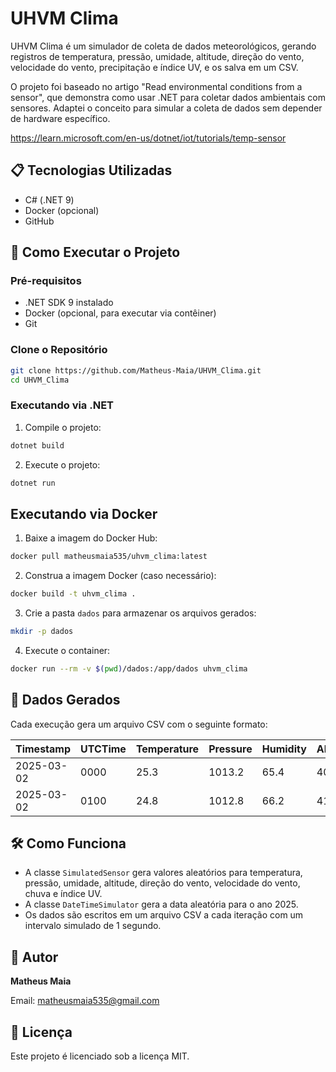 # UHVM Clima

UHVM Clima é um simulador de coleta de dados meteorológicos, gerando registros de temperatura, pressão, umidade, altitude, direção do vento, velocidade do vento, precipitação e índice UV, e os salva em um CSV.

O projeto foi baseado no artigo "Read environmental conditions from a sensor", que demonstra como usar .NET para coletar dados ambientais com sensores. Adaptei o conceito para simular a coleta de dados sem depender de hardware específico.

https://learn.microsoft.com/en-us/dotnet/iot/tutorials/temp-sensor

## 📋 Tecnologias Utilizadas
- C# (.NET 9)
- Docker (opcional)
- GitHub

## 🔌 Como Executar o Projeto

### Pré-requisitos
- .NET SDK 9 instalado
- Docker (opcional, para executar via contêiner)
- Git

### Clone o Repositório
```bash
git clone https://github.com/Matheus-Maia/UHVM_Clima.git
cd UHVM_Clima
```

### Executando via .NET

1. Compile o projeto:
```bash
dotnet build
```

2. Execute o projeto:
```bash
dotnet run
```

## Executando via Docker

1. Baixe a imagem do Docker Hub:

```bash
docker pull matheusmaia535/uhvm_clima:latest
```

2. Construa a imagem Docker (caso necessário):

```bash
docker build -t uhvm_clima .
```

3. Crie a pasta `dados` para armazenar os arquivos gerados:

```bash
mkdir -p dados
```

4. Execute o container:

```bash
docker run --rm -v $(pwd)/dados:/app/dados uhvm_clima
```

## 📄 Dados Gerados
Cada execução gera um arquivo CSV com o seguinte formato:

| Timestamp    | UTCTime | Temperature | Pressure | Humidity | Altitude | WindDirection | WindSpeed | Rainfall | UVIndex |
|-------------|---------|-------------|----------|----------|----------|---------------|-----------|----------|---------|
| 2025-03-02  | 0000    | 25.3        | 1013.2   | 65.4     | 400      | 90.5         | 15.3      | 0.0      | 3.2     |
| 2025-03-02  | 0100    | 24.8        | 1012.8   | 66.2     | 410      | 95.0         | 14.8      | 0.0      | 2.8     |

## 🛠️ Como Funciona
- A classe `SimulatedSensor` gera valores aleatórios para temperatura, pressão, umidade, altitude, direção do vento, velocidade do vento, chuva e índice UV.
- A classe `DateTimeSimulator` gera a data aleatória para o ano 2025.
- Os dados são escritos em um arquivo CSV a cada iteração com um intervalo simulado de 1 segundo.

## 🚀 Autor
**Matheus Maia**

Email: matheusmaia535@gmail.com

## 📄 Licença
Este projeto é licenciado sob a licença MIT.

